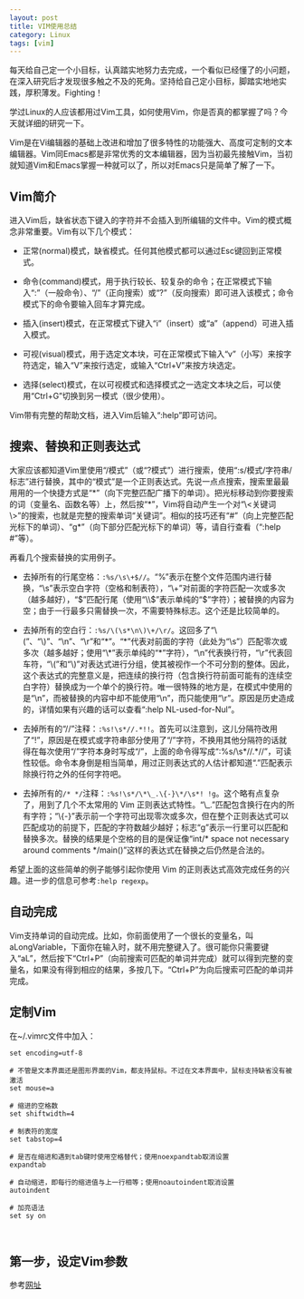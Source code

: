 ```yaml
---
layout: post
title: VIM使用总结
category: Linux
tags: [vim]
---
```


<p class="message">
  每天给自己定一个小目标，认真踏实地努力去完成，一个看似已经懂了的小问题，在深入研究后才发现很多触之不及的死角。坚持给自己定小目标，脚踏实地地实践，厚积薄发。Fighting！
</p>

学过Linux的人应该都用过Vim工具，如何使用Vim，你是否真的都掌握了吗？今天就详细的研究一下。  

Vim是在Vi编辑器的基础上改进和增加了很多特性的功能强大、高度可定制的文本编辑器。Vim同Emacs都是非常优秀的文本编辑器，因为当初最先接触Vim，当初就知道Vim和Emacs掌握一种就可以了，所以对Emacs只是简单了解了一下。  

## Vim简介
进入Vim后，缺省状态下键入的字符并不会插入到所编辑的文件中。Vim的模式概念非常重要。Vim有以下几个模式：  

* 正常(normal)模式，缺省模式。任何其他模式都可以通过Esc键回到正常模式。

* 命令(command)模式，用于执行较长、较复杂的命令；在正常模式下输入“:”（一般命令）、“/”（正向搜索）或“?”（反向搜索）即可进入该模式；命令模式下的命令要输入回车才算完成。

* 插入(insert)模式，在正常模式下键入“i”（insert）或“a”（append）可进入插入模式。

* 可视(visual)模式，用于选定文本块，可在正常模式下输入“v”（小写）来按字符选定，输入“V”来按行选定，或输入“Ctrl+V”来按方块选定。

* 选择(select)模式，在以可视模式和选择模式之一选定文本块之后，可以使用“Ctrl+G”切换到另一模式（很少使用）。

Vim带有完整的帮助文档，进入Vim后输入“:help”即可访问。

## 搜索、替换和正则表达式
大家应该都知道Vim里使用“/模式”（或“?模式”）进行搜索，使用“:s/模式/字符串/标志”进行替换，其中的“模式”是一个正则表达式。先说一点点搜索，搜索里最最用用的一个快捷方式是“\*”（向下完整匹配广播下的单词）。把光标移动到你要搜索的词（变量名、函数名等）上，然后按“\*”，Vim将自动产生一个对“\\<关键词\\>”的搜索，也就是完整的搜索单词“关键词”。相似的技巧还有“#”（向上完整匹配光标下的单词）、“g*”（向下部分匹配光标下的单词）等，请自行查看（“:help #”等）。

再看几个搜索替换的实用例子。  

* 去掉所有的行尾空格：```:%s/\s\+$//```。“%”表示在整个文件范围内进行替换，“\\s”表示空白字符（空格和制表符），“\\+”对前面的字符匹配一次或多次（越多越好），“$”匹配行尾（使用“\\$”表示单纯的“$”字符）；被替换的内容为空；由于一行最多只需替换一次，不需要特殊标志。这个还是比较简单的。

* 去掉所有的空白行：```:%s/\(\s*\n\)\+/\r/```。这回多了“\\(”、“\\)”、“\\n”、“\\r”和“\*”。“\*”代表对前面的字符（此处为“\\s”）匹配零次或多次（越多越好；使用“\\*”表示单纯的“\*”字符），“\\n”代表换行符，“\\r”代表回车符，“\\(”和“\\)”对表达式进行分组，使其被视作一个不可分割的整体。因此，这个表达式的完整意义是，把连续的换行符（包含换行符前面可能有的连续空白字符）替换成为一个单个的换行符。唯一很特殊的地方是，在模式中使用的是“\\n”，而被替换的内容中却不能使用“\\n”，而只能使用“\\r”。原因是历史造成的，详情如果有兴趣的话可以查看“:help NL-used-for-Nul”。

* 去掉所有的“//”注释：```:%s!\s*//.*!!```。首先可以注意到，这儿分隔符改用了“!”，原因是在模式或字符串部分使用了“/”字符，不换用其他分隔符的话就得在每次使用“/”字符本身时写成“\/”，上面的命令得写成“:%s/\s*\/\/.*//”，可读性较低。命令本身倒是相当简单，用过正则表达式的人估计都知道“.”匹配表示除换行符之外的任何字符吧。

* 去掉所有的```/* */```注释：```:%s!\s*/\*\_.\{-}\*/\s*! !g```。这个略有点复杂了，用到了几个不太常用的 Vim 正则表达式特性。“\\_.”匹配包含换行在内的所有字符；“\\{-}”表示前一个字符可出现零次或多次，但在整个正则表达式可以匹配成功的前提下，匹配的字符数越少越好；标志“g”表示一行里可以匹配和替换多次。替换的结果是个空格的目的是保证像“int/* space not necessary around comments */main()”这样的表达式在替换之后仍然是合法的。  

希望上面的这些简单的例子能够引起你使用 Vim 的正则表达式高效完成任务的兴趣。进一步的信息可参考```:help regexp```。

## 自动完成
Vim支持单词的自动完成。比如，你前面使用了一个很长的变量名，叫aLongVariable，下面你在输入时，就不用完整键入了。很可能你只需要键入“aL”，然后按下“Ctrl+P”（向前搜索可匹配的单词并完成）就可以得到完整的变量名，如果没有得到相应的结果，多按几下。“Ctrl+P”为向后搜索可匹配的单词并完成。


## 定制Vim
在~/.vimrc文件中加入：  

```
set encoding=utf-8

# 不管是文本界面还是图形界面的Vim，都支持鼠标。不过在文本界面中，鼠标支持缺省没有被激活
set mouse=a

# 缩进的空格数
set shiftwidth=4

# 制表符的宽度
set tabstop=4

# 是否在缩进和遇到tab键时使用空格替代；使用noexpandtab取消设置
expandtab

# 自动缩进，即每行的缩进值与上一行相等；使用noautoindent取消设置
autoindent

# 加亮语法
set sy on



```



## 第一步，设定Vim参数




参考[网址](http://www.iplaysoft.com/vim.html)